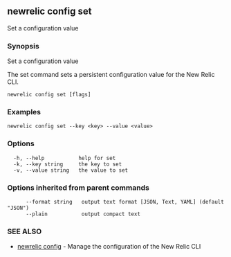 ## newrelic config set

Set a configuration value

### Synopsis

Set a configuration value

The set command sets a persistent configuration value for the New Relic CLI.


```
newrelic config set [flags]
```

### Examples

```
newrelic config set --key <key> --value <value>
```

### Options

```
  -h, --help           help for set
  -k, --key string     the key to set
  -v, --value string   the value to set
```

### Options inherited from parent commands

```
      --format string   output text format [JSON, Text, YAML] (default "JSON")
      --plain           output compact text
```

### SEE ALSO

* [newrelic config](newrelic_config.md)	 - Manage the configuration of the New Relic CLI

